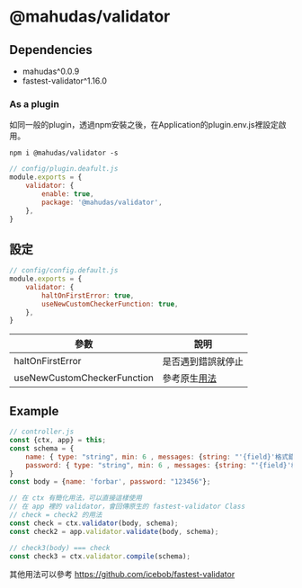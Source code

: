 # @mahudas/validator


## Dependencies
+ mahudas^0.0.9
+ fastest-validator^1.16.0


### As a plugin
如同一般的plugin，透過npm安裝之後，在Application的plugin.env.js裡設定啟用。

```console
npm i @mahudas/validator -s
```
```js
// config/plugin.deafult.js
module.exports = {
    validator: {
        enable: true,
        package: '@mahudas/validator',
    },
}
```

## 設定
```js
// config/config.default.js
module.exports = {
    validator: {
        haltOnFirstError: true,
        useNewCustomCheckerFunction: true,
    },
}
```
| 參數                          | 說明                                                                                         |
|-----------------------------|--------------------------------------------------------------------------------------------|
| haltOnFirstError            | 是否遇到錯誤就停止                                                                                  |
| useNewCustomCheckerFunction | 參考原生[用法](https://github.com/icebob/fastest-validator#custom-validation-for-built-in-rules) |

## Example
```js
// controller.js
const {ctx, app} = this;
const schema = {
    name: { type: "string", min: 6 , messages: {string: "'{field}'格式錯誤，請提供字串格式", stringMin: "'{field}'欄位，不得小於6個字"}},
    password: { type: "string", min: 6 , messages: {string: "'{field}'格式錯誤，請提供字串格式", stringMin: "'{field}'欄位，不得小於6個字"}},
}
const body = {name: 'forbar', password: "123456"};

// 在 ctx 有簡化用法，可以直接這樣使用
// 在 app 裡的 validator，會回傳原生的 fastest-validator Class
// check = check2 的用法
const check = ctx.validator(body, schema);
const check2 = app.validator.validate(body, schema);

// check3(body) === check
const check3 = ctx.validator.compile(schema);
```
其他用法可以參考 https://github.com/icebob/fastest-validator
